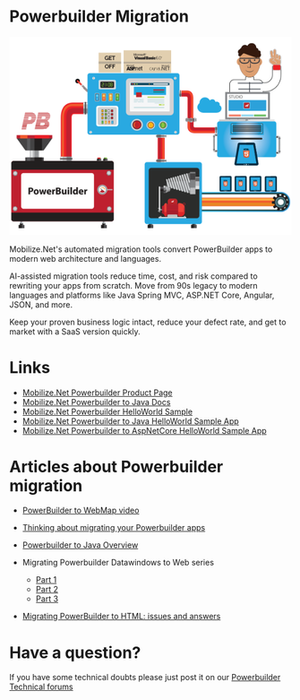 # Powerbuilder Migration

![PBMigration](Mobilize-PowerbuilderMigration.png)

Mobilize.Net's automated migration tools convert PowerBuilder apps to modern web architecture and languages.

AI-assisted migration tools reduce time, cost, and risk compared to rewriting your apps from scratch. Move from 90s legacy to modern languages and platforms like Java Spring MVC, ASP.NET Core, Angular, JSON, and more.

Keep your proven business logic intact, reduce your defect rate, and get to market with a SaaS version quickly.

# Links

- [Mobilize.Net Powerbuilder Product Page](https://www.mobilize.net/powerbuilder)
- [Mobilize.Net Powerbuilder to Java Docs](https://docs.mobilize.net/PBJava)
- [Mobilize.Net Powerbuilder HelloWorld Sample](https://github.com/MobilizeNet/PBMapJavaHelloWorldPB)
- [Mobilize.Net Powerbuilder to Java HelloWorld Sample App](https://github.com/MobilizeNet/PBMAPJavaHelloWorld)
- [Mobilize.Net Powerbuilder to AspNetCore HelloWorld Sample App](https://github.com/MobilizeNet/PBNetHelloWorld)

# Articles about Powerbuilder migration

- [PowerBuilder to WebMap video](https://mobilize.wistia.com/medias/ucygeets4w)

- [Thinking about migrating your Powerbuilder apps](https://www.mobilize.net/blog/powerbuilder-yes-no-maybe)

- [Powerbuilder to Java Overview](https://www.mobilize.net/blog/powerbuilderto-java/html5-modernization)

- Migrating Powerbuilder Datawindows to Web series
  - [Part 1](https://www.mobilize.net/blog/migrating-powerbuilder-datawindows-to-web)
  - [Part 2](https://www.mobilize.net/blog/migrating-powerbuilder-datawindows-to-web-part-2)
  - [Part 3](https://www.mobilize.net/blog/migrating-powerbuilder-datawindows-to-web-part3)
  
- [Migrating PowerBuilder to HTML: issues and answers](https://www.mobilize.net/blog/migrating-powerbuilder-to-html-issues-and-answers)

# Have a question? 

If you have some technical doubts please just post it on our [Powerbuilder Technical forums](https://forums.mobilize.net/forum/26-powerbuilder-to-web/)
